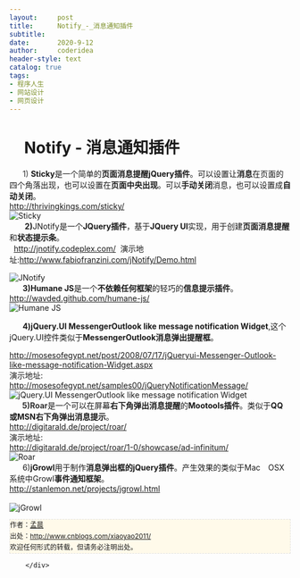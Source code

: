 ```yaml
---
layout:     post
title:      Notify_-_消息通知插件
subtitle:   
date:       2020-9-12
author:     coderidea
header-style: text
catalog: true
tags:
- 程序人生
- 网站设计
- 网页设计
--- 
```

<div class="postBody">
			<div id="cnblogs_post_body" class="blogpost-body"><div>
<div>
<h1>    Notify - 消息通知插件</h1>
<div>      <span style="color:#333333;">1)</span> <strong>Sticky</strong>是一个简单的<strong>页面消息提醒jQuery插件</strong>。可以设置让<strong>消息</strong>在页面的四个角落出现，也可以设置在<strong>页面中央出现</strong>。可以<strong>手动关闭</strong>消息，也可以设置成<strong>自动关闭</strong>。</div>
</div>
<div>
<div><a href="http://thrivingkings.com/sticky/">http://thrivingkings.com/sticky/</a></div>
<div></div>
</div>
</div>
<div><img src="http://www.open-lib.com/attachment/2011-08/17-20-17-40a.jpg" alt="Sticky" /></div>
<div></div>
<div>       <strong>2)</strong>JNotify是一个<strong>JQuery插件</strong>，基于<strong>JQuery UI</strong>实现，用于创建<strong>页面消息提醒</strong>和<strong>状态提示条</strong>。</div>
<div></div>
<div>  <a href="http://jnotify.codeplex.com/">http://jnotify.codeplex.com/</a>  演示地址:<a href="http://www.fabiofranzini.com/jNotify/Demo.html">http://www.fabiofranzini.com/jNotify/Demo.html</a></div>
<p></p>
<div><img src="http://www.open-lib.com/attachment/2010-06-10/20-16-3g.jpg" alt="JNotify" style="border-width:0px;" /></div>
<div></div>
<div>
<div>      <strong>3)Humane JS</strong>是一个<strong>不依赖任何框架</strong>的轻巧的<strong>信息提示插件</strong>。</div>
</div>
<div><a href="http://wavded.github.com/humane-js/">http://wavded.github.com/humane-js/</a></div>
<div></div>
<div><img src="http://www.open-lib.com/attachment/2011-05/06-21-3-15a.jpg" alt="Humane JS" style="border-width:0px;" /></div>
<div>
<p style="margin-left:auto;text-indent:0px;"></p>
<p style="margin-left:auto;text-indent:0px;">      <strong>4)jQuery.UI MessengerOutlook like message notification Widget</strong>,这个jQuery.UI控件类似于<strong>MessengerOutlook消息弹出提醒框</strong>。</p>
</div>
<div>
<div>
<div><a href="http://mosesofegypt.net/post/2008/07/17/jQueryui-Messenger-Outlook-like-message-notification-Widget.aspx">http://mosesofegypt.net/post/2008/07/17/jQueryui-Messenger-Outlook-like-message-notification-Widget.aspx</a></div>
</div>
<div>
<div>演示地址:</div>
<div><a href="http://mosesofegypt.net/samples00/jQueryNotificationMessage/">http://mosesofegypt.net/samples00/jQueryNotificationMessage/</a></div>
</div>
<div><img src="http://www.open-lib.com/attachment/2009-09-10/20-58-35a.jpg" alt="jQuery.UI MessengerOutlook like message notification Widget" /></div>
<div></div>
<div>
<div></div>
</div>
</div>
<div>
<div>     <strong><span style="color:#333333;"> 5)</span></strong><strong><span style="color:#333333;">Roar</span></strong>是一个可以在屏幕<strong>右下角弹出消息提醒</strong>的<strong>Mootools插件</strong>。类似于<strong>QQ或MSN右下角弹出消息提示</strong>。</div>
<div>
<div>
<div><a href="http://digitarald.de/project/roar/">http://digitarald.de/project/roar/</a></div>
</div>
<div>
<div>演示地址:</div>
<div><a href="http://digitarald.de/project/roar/1-0/showcase/ad-infinitum/">http://digitarald.de/project/roar/1-0/showcase/ad-infinitum/</a></div>
</div>
</div>
</div>
<div><img src="http://www.open-lib.com/attachment/2009-08-18/0-9-57e.jpg" alt="Roar" /></div>
<div></div>
<div>
<div>      6)<strong>jGrowl</strong>用于制作<strong>消息弹出框的jQuery插件</strong>。产生效果的类似于Mac　OSX系统中Growl<strong>事件通知框架</strong>。</div>
<div>
<div>
<div><a href="http://stanlemon.net/projects/jgrowl.html">http://stanlemon.net/projects/jgrowl.html</a></div>
</div>
</div>
<br /><div><img src="http://www.open-lib.com/attachment/2010-05-18/10-48-27a.jpg" alt="jGrowl" /></div>
<div></div>
</div>


<div id="ckepop">
<div></div>
<div style="clear:both;"></div>
</div>
<div>
<p id="PSignature" style="line-height:20px;background:#FFFAEA no-repeat 2% 50%;font-size:12px;border:#e0e0e0 1px dashed;">作者：<a href="http://www.cnblogs.com/xiaoyao2011/">孟晨</a> <br /> 出处：<a href="http://www.cnblogs.com/xiaoyao2011/">http://www.cnblogs.com/xiaoyao2011/</a> <br />欢迎任何形式的转载，但请务必注明出处。</p>
</div></div><div id="MySignature"></div>
<div class="clear"></div>
<div id="blog_post_info_block">
<div id="BlogPostCategory"></div>
<div id="EntryTag"></div>
<div id="blog_post_info">
</div>
<div class="clear"></div>
<div id="post_next_prev"></div>
</div>


		</div>